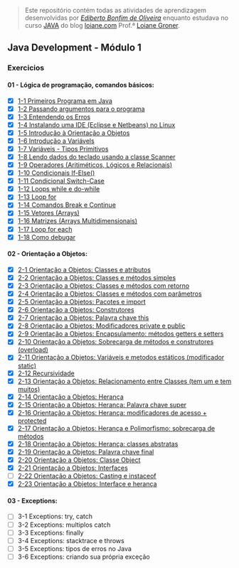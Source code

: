 > Este repositório contém todas as atividades de aprendizagem desenvolvidas por _[Ediberto Bonfim de Oliveira](https://www.linkedin.com/in/ediberto-b-oliveira-872926178/)_ enquanto estudava no curso [JAVA](https://www.youtube.com/watch?v=LnORjqZUMIQ&list=PLGxZ4Rq3BOBq0KXHsp5J3PxyFaBIXVs3r&ab_channel=LoianeGroner) do blog [loiane.com](http://loiane.com/) Prof.ª [Loiane Groner](https://github.com/loiane).

## Java Development - Módulo 1

### Exercicios

#### 01 - Lógica de programação, comandos básicos:

- [x] [1-1 Primeiros Programa em Java](https://www.youtube.com/watch?v=mu2ti43cgwc&list=PLGxZ4Rq3BOBq0KXHsp5J3PxyFaBIXVs3r&index=6&ab_channel=LoianeGroner)
- [x] [1-2 Passando argumentos para o programa](https://www.youtube.com/watch?v=dhGPGv7XCM8&list=PLGxZ4Rq3BOBq0KXHsp5J3PxyFaBIXVs3r&index=8&ab_channel=LoianeGroner)
- [x] [1-3 Entendendo os Erros](https://www.youtube.com/watch?v=NoEoOaTSFMo&list=PLGxZ4Rq3BOBq0KXHsp5J3PxyFaBIXVs3r&index=10&ab_channel=LoianeGroner)
- [x] [1-4 Instalando uma IDE (Eclipse e Netbeans) no Linux](https://www.youtube.com/watch?v=74QEhBpzixs&list=PLGxZ4Rq3BOBq0KXHsp5J3PxyFaBIXVs3r&index=12&ab_channel=LoianeGroner)
- [x] [1-5 Introdução à Orientação a Objetos](https://www.youtube.com/watch?v=KUUrrIX6wGo&list=PLGxZ4Rq3BOBq0KXHsp5J3PxyFaBIXVs3r&index=12&ab_channel=LoianeGroner)
- [x] [1-6 Introdução a Variávels](https://www.youtube.com/watch?v=ELBqT_rueAQ&list=PLGxZ4Rq3BOBq0KXHsp5J3PxyFaBIXVs3r&index=13&ab_channel=LoianeGroner)
- [x] [1-7 Variáveis - Tipos Primitivos](https://www.youtube.com/watch?v=aqiB58NpKLw&list=PLGxZ4Rq3BOBq0KXHsp5J3PxyFaBIXVs3r&index=14&ab_channel=LoianeGroner)
- [x] [1-8 Lendo dados do teclado usando a classe Scanner](https://www.youtube.com/watch?v=Z6Y8zupCKfk&list=PLGxZ4Rq3BOBq0KXHsp5J3PxyFaBIXVs3r&index=15&ab_channel=LoianeGroner)
- [x] [1-9 Operadores (Aritiméticos, Lógicos e Relacionais)](https://www.youtube.com/watch?v=199tKAE6sxo&list=PLGxZ4Rq3BOBq0KXHsp5J3PxyFaBIXVs3r&index=16&ab_channel=LoianeGroner)
- [x] [1-10 Condicionais If-Else()](https://www.youtube.com/watch?v=KJYSXTYgL_o&list=PLGxZ4Rq3BOBq0KXHsp5J3PxyFaBIXVs3r&index=18)
- [x] [1-11 Condicional Switch-Case](https://www.youtube.com/watch?v=JTLgFZyBUN4&list=PLGxZ4Rq3BOBq0KXHsp5J3PxyFaBIXVs3r&index=19)
- [x] [1-12 Loops while e do-while](https://www.youtube.com/watch?v=9_12LPVMJYc&list=PLGxZ4Rq3BOBq0KXHsp5J3PxyFaBIXVs3r&index=21)
- [x] [1-13 Loop for](https://www.youtube.com/watch?v=HrfWrbmFUKQ&list=PLGxZ4Rq3BOBq0KXHsp5J3PxyFaBIXVs3r&index=22)
- [x] [1-14 Comandos Break e Continue](https://www.youtube.com/watch?v=rU-DCmwAtXE&list=PLGxZ4Rq3BOBq0KXHsp5J3PxyFaBIXVs3r&index=28&ab_channel=LoianeGroner)
- [x] [1-15 Vetores (Arrays)](https://www.youtube.com/watch?v=HxRb5KLofcI&list=PLGxZ4Rq3BOBq0KXHsp5J3PxyFaBIXVs3r&index=29)
- [x] [1-16 Matrizes (Arrays Multidimensionais)](https://www.youtube.com/watch?v=9h9OfzW9u9M&list=PLGxZ4Rq3BOBq0KXHsp5J3PxyFaBIXVs3r&index=42)
- [x] [1-17 Loop for each](https://www.youtube.com/watch?v=2ndBbnsqBXQ&list=PLGxZ4Rq3BOBq0KXHsp5J3PxyFaBIXVs3r&index=43&ab_channel=LoianeGroner)
- [x] [1-18 Como debugar](https://www.youtube.com/watch?v=kbzzlKfjR8k&list=PLGxZ4Rq3BOBq0KXHsp5J3PxyFaBIXVs3r&index=44&ab_channel=LoianeGroner)

#### 02 - Orientação a Objetos:

- [x] [2-1 Orientação a Objetos: Classes e atributos](https://www.youtube.com/watch?v=Gq1BS63pkRA&list=PLGxZ4Rq3BOBq0KXHsp5J3PxyFaBIXVs3r&index=46&ab_channel=LoianeGroner)
- [x] [2-2 Orientação a Objetos: Classes e métodos simples](https://www.youtube.com/watch?v=-t_c6F_Uoeg&list=PLGxZ4Rq3BOBq0KXHsp5J3PxyFaBIXVs3r&index=48&ab_channel=LoianeGroner)
- [x] [2-3 Orientação a Objetos: Classes e métodos com retorno](https://www.youtube.com/watch?v=_3fal2H8Agw&list=PLGxZ4Rq3BOBq0KXHsp5J3PxyFaBIXVs3r&index=49&ab_channel=LoianeGroner)
- [x] [2-4 Orientação a Objetos: Classes e métodos com parâmetros](https://www.youtube.com/watch?v=ffvsI9dnDiY&list=PLGxZ4Rq3BOBq0KXHsp5J3PxyFaBIXVs3r&index=50&ab_channel=LoianeGroner)
- [x] [2-5 Orientação a Objetos: Pacotes e import](https://www.youtube.com/watch?v=aRQHjfYBpM8&list=PLGxZ4Rq3BOBq0KXHsp5J3PxyFaBIXVs3r&index=55&ab_channel=LoianeGroner)
- [x] [2-6 Orientação a Objetos: Construtores](https://www.youtube.com/watch?v=uJKcKzro9pU&list=PLGxZ4Rq3BOBq0KXHsp5J3PxyFaBIXVs3r&index=56&ab_channel=LoianeGroner)
- [x] [2-7 Orientação a Objetos: Palavra chave this](https://www.youtube.com/watch?v=RLzR--Pwvcs&list=PLGxZ4Rq3BOBq0KXHsp5J3PxyFaBIXVs3r&index=57&ab_channel=LoianeGroner)
- [x] [2-8 Orientação a Objetos: Modificadores private e public](https://www.youtube.com/watch?v=6oD7TE90e-M&list=PLGxZ4Rq3BOBq0KXHsp5J3PxyFaBIXVs3r&index=58&ab_channel=LoianeGroner)
- [x] [2-9 Orientação a Objetos: Encapsulamento: métodos getters e setters](https://www.youtube.com/watch?v=vKif9IxYTLY&list=PLGxZ4Rq3BOBq0KXHsp5J3PxyFaBIXVs3r&index=59&ab_channel=LoianeGroner)
- [x] [2-10 Orientação a Objetos: Sobrecarga de métodos e construtores (overload)](https://www.youtube.com/watch?v=ZpssJov_5_A&list=PLGxZ4Rq3BOBq0KXHsp5J3PxyFaBIXVs3r&index=60&ab_channel=LoianeGroner)
- [x] [2-11 Orientação a Objetos: Variáveis e metodos estáticos (modificador static)](https://www.youtube.com/watch?v=Dz_w4YpFL80&list=PLGxZ4Rq3BOBq0KXHsp5J3PxyFaBIXVs3r&index=65&ab_channel=LoianeGroner)
- [x] [2-12 Recursividade](https://www.youtube.com/watch?v=X56_FjmbmE4&list=PLGxZ4Rq3BOBq0KXHsp5J3PxyFaBIXVs3r&index=69)
- [x] [2-13 Orientação a Objetos: Relacionamento entre Classes (tem um e tem muitos)](https://www.youtube.com/watch?v=edXQiFAdH2c&list=PLGxZ4Rq3BOBq0KXHsp5J3PxyFaBIXVs3r&index=72)
- [x] [2-14 Orientação a Objetos: Herança](https://www.youtube.com/watch?v=MOXLCjL4Ik4&list=PLGxZ4Rq3BOBq0KXHsp5J3PxyFaBIXVs3r&index=75)
- [x] [2-15 Orientação a Objetos: Herança: Palavra chave super](https://www.youtube.com/watch?v=aRPal-8z4RQ&list=PLGxZ4Rq3BOBq0KXHsp5J3PxyFaBIXVs3r&index=76)
- [x] [2-16 Orientação a Objetos: Herança: modificadores de acesso + protected](https://www.youtube.com/watch?v=xjxDh9xbfLM&list=PLGxZ4Rq3BOBq0KXHsp5J3PxyFaBIXVs3r&index=77)
- [x] [2-17 Orientação a Objetos: Herança e Polimorfismo: sobrecarga de métodos](https://www.youtube.com/watch?v=pMPlngyWHLM&list=PLGxZ4Rq3BOBq0KXHsp5J3PxyFaBIXVs3r&index=78)
- [x] [2-18 Orientação a Objetos: Herança: classes abstratas](https://www.youtube.com/watch?v=Oibb-17nD14&list=PLGxZ4Rq3BOBq0KXHsp5J3PxyFaBIXVs3r&index=79)
- [x] [2-19 Orientação a Objetos: Palavra chave final](https://www.youtube.com/watch?v=858FJ6DQRVg&list=PLGxZ4Rq3BOBq0KXHsp5J3PxyFaBIXVs3r&index=80)
- [x] [2-20 Orientação a Objetos: Classe Object](https://www.youtube.com/watch?v=dAGvL88bO9o&list=PLGxZ4Rq3BOBq0KXHsp5J3PxyFaBIXVs3r&index=81)
- [x] [2-21 Orientação a Objetos: Interfaces](https://www.youtube.com/watch?v=6uLLfRNgRA4&list=PLGxZ4Rq3BOBq0KXHsp5J3PxyFaBIXVs3r&index=85)
- [ ] [2-22 Orientação a Objetos: Casting e instaceof](https://www.youtube.com/watch?v=POEf8DKZWds&list=PLGxZ4Rq3BOBq0KXHsp5J3PxyFaBIXVs3r&index=86)
- [x] [2-23 Orientação a Objetos: Interface e herança](https://www.youtube.com/watch?v=mLHT8GxG0Sw&list=PLGxZ4Rq3BOBq0KXHsp5J3PxyFaBIXVs3r&index=90&ab_channel=LoianeGroner)

#### 03 - Exceptions:

- [ ] 3-1 Exceptions: try, catch
- [ ] 3-2 Exceptions: multiplos catch
- [ ] 3-3 Exceptions: finally
- [ ] 3-4 Exceptions: stacktrace e throws
- [ ] 3-5 Exceptions: tipos de erros no Java
- [ ] 3-6 Exceptions: criando sua própria exceção
